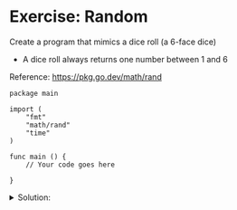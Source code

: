 # Exercise: Random

Create a program that mimics a dice roll (a 6-face dice)

- A dice roll always returns one number between 1 and 6

Reference:
https://pkg.go.dev/math/rand

```golang
package main

import (
    "fmt"
    "math/rand"
    "time"
)

func main () {
	// Your code goes here
	
}
```

<details>
<summary> Solution: </summary>

```golang
package main

import (
    "fmt"
    "math/rand"
    "time"
)

func random(min int, max int) int {
    return rand.Intn(max-min) + min
}

func main() {
    rand.Seed(time.Now().UnixNano())
    randomNum := random(1, 7)
    fmt.Printf("Rolled dice: %d\n", randomNum)
}

```

</details>
